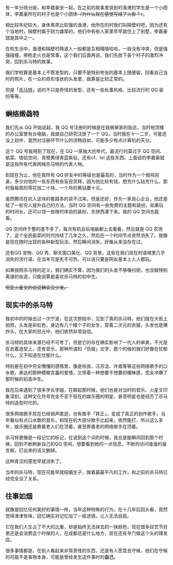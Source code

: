 有一年分班分座，和李嘉豪坐一起，在之前的故事里说到的渔港的学生是一个小团体，李嘉豪所在的村子也是个小团体~~（为什么现在感觉写成了火影？）~~。

相比较年纪较大，身体素质比较强的渔港，他所在的村我们叫隔壁村吧，因为还有个当地村，隔壁村属于财力雄厚的，他们中有些人家里早早就住上了别墅，李嘉豪就是其中之一。

在校生活中，渔港和隔壁村两波人一般都是互相嘻嘻哈哈，一般没有冲突，但是强强碰撞，擦枪走火也是常事，这个我们后面再说，我们先放下各个村子的激烈冲突，回到杀马特的故事。

我们学校算是基本上不管发型的，只要不是特别夸张的基本上随便留，回看自己当时的照片，在一众的奇形怪状的头发里，我算是比较正常的。

但是「[杀马特](https://zh.wikipedia.org/wiki/%E6%9D%80%E9%A9%AC%E7%89%B9)」说的不只是奇怪的发型，还有一些处事风格，比较流行的 QQ 装扮等等。

## 蛧络摋骉特

我们先从 QQ 开始说起，我 QQ 号注册的时候是在我舅舅家的饭店，当时他顶楼的办公室里有台电脑，我就自己研究注册了一个 QQ，当时我在十一二岁，可能还没上初中，竟然对注册环节什么的流畅自如，可能多少有点计算机的天分。

这个 QQ 号我用到了现在，在 QQ 一家独大的年代，最流行的莫过于 QQ 空间、偷菜、情侣空间、青橙黄绿青蓝紫钻，还有cf、lol 这些东西。上面说的李嘉豪就是这些所有代表网络杀马特的代表人物。

到现在为止，他在我所有 QQ 好友中的等级也是最高的，当时作为一个弱鸡同桌，多少对他的一些东西有些盲目崇拜，因为他比较有钱，想充什么钻充什么，那时我每周的零花钱二十块，一个月的黄钻要十元。

虽然腾讯在坑人这块的套路多的说不过来，但是还好，作为一家良心企业，他还是给了一些穷人提升自己的方法，当时 QQ 空间有一些免费的主题和装扮，如果玩的时间长，还可以领一些限时体验的装扮，东拼西凑下来，我的 QQ 空间也能看。

QQ 空间终于整的差不多了，每次有机会玩电脑都上去看看，然后就是 QQ 农场了，这个全民偷菜的时代持续了几年之久，然后在一个时间节点突然消失了。就像是现在随时出现的各种新型玩法，然后瞬间消失，好像从来没存在过。

还有QQ 宠物、QQ 秀、聊天窗口美化、QQ 背景，这些在我们现在的语境里几乎消失的流行语，在当年可是炙手可热，可以说只要是网友基本上人人都玩。

如果按照杀马特的定义，我们确实不算，因为我们的头发不够像扫把，也没做特别离谱的妆造，只能说算是喜欢杀马特的初中生。

~~但是火星文的说说确实没少发。~~

## 现实中的杀马特

我初中的时候去过一次宁波，在这次旅程中，见到了真的杀马特，他们就在大街上拍照，头发是彩虹色，身边有几个矮个子的女生，穿着二次元的衣服，头发也是爆炸头，在大家的目光中，他们依然非常自信。

杀马特的具体来源已经不可考了，但是它的存在确实影响了一代人的审美，不光是在衣着造型上，还有音乐，那种所谓的「伤痕」文学，那个时候的我们好像在忧郁什么，又不知道在忧郁什么。

特别是在初中完全懵懂的感情里，像是徐良、汪苏泷、许嵩等等这些网络歌手的口水歌，表达的那种模糊含蓄的爱情，又带着一种想要不想要的暧昧感，完全冲爆了那时候的初高中生。

我在后来遇到了很多学长学姐，在聊起那时候，他们也是对当时的音乐、火星文印象深刻，这种文化符号完全不亚于现在的娱乐圈的明星，甚至明星也是经历了杀马特的造型时代的。

很多网络歌手现在已经销声匿迹，也有歌手「转正」，变成了真正的创作歌手，当年看似有点口水歌的音乐，和现在的大部分歌手比起来，依然能打，所以这么多年，娱乐圈还是靠着老人们在顶着，甚至靠着老的网络歌手在顶着。

杀马特更像是一段记忆的标记，在说到这个词的时候，我总是能瞬间回到那个时候，回到不断刷新自己的QQ 空间，想要看到她的一点信息，不断的访问谁谁的留言板，打出来的话又删掉。

这种青涩的感觉早就消失了。

当年的杀马特，现在可能早就结婚生子，做着最最平凡的工作，和之前的杀马特已经完全没了关系。

## 往事如烟

就像是回忆任何美好的事情一样，当年这种特殊的行为，在十几年后回头看，竟然觉得津津有味，回忆确实对记忆加了一层滤镜，让人无法自拔。

它在我们人生占了不大的比重，却是始终无法抹去的一抹颜色，现在很多综艺节目里还是会消费这个时候的人，在成都还是什么地方，现在还有专门做这个头的理发店。

很多事情都是，在别人看起来非常奇怪的东西，还是有人愿意去守候，他们在守候的可能不是事物本身，可能是曾经发生这件事时的**自己**。